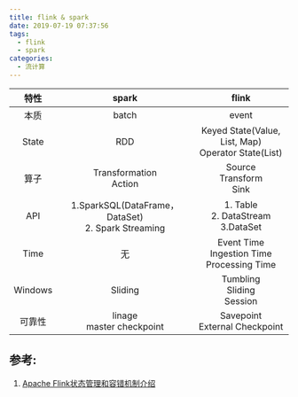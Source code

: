 ```yaml
---
title: flink & spark
date: 2019-07-19 07:37:56
tags:
  - flink
  - spark  
categories: 
  - 流计算    
---
```



特性 | spark | flink
:-: | :-: | :-: 
本质 |  batch |  event 
State | RDD |  Keyed State(Value, List, Map) <br> Operator State(List)
算子 | Transformation<br> Action |  Source<br> Transform<br> Sink 
API | 1.SparkSQL(DataFrame， DataSet)<br> 2. Spark Streaming <br> | 1. Table<br> 2. DataStream <br> 3.DataSet    
Time | 无 | Event Time<br> Ingestion Time<br> Processing Time
Windows | Sliding  | Tumbling<br> Sliding <br> Session
可靠性 | linage<br> master checkpoint|  Savepoint<br>External Checkpoint


## 参考:
1. [Apache Flink状态管理和容错机制介绍](https://www.iteblog.com/archives/2417.html)